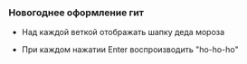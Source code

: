 ### Новогоднее оформление гит

* Над каждой веткой отображать шапку деда мороза

* При каждом нажатии Enter воспроизводить "ho-ho-ho"

